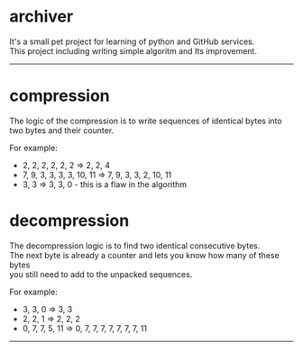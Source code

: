 # archiver
It's a small pet project for learning of python and GitHub services.\
This project including writing simple algoritm and Its improvement.

________

# compression
The logic of the compression is to write sequences of identical bytes into two bytes and their counter.

For example:
- 2, 2, 2, 2, 2, 2 => 2, 2, 4
- 7, 9, 3, 3, 3, 3, 10, 11 => 7, 9, 3, 3, 2, 10, 11
- 3, 3 => 3, 3, 0 - this is a flaw in the algorithm

# decompression
The decompression logic is to find two identical consecutive bytes.\
The next byte is already a counter and lets you know how many of these bytes\
you still need to add to the unpacked sequences.

For example:
- 3, 3, 0 => 3, 3
- 2, 2, 1 => 2, 2, 2
- 0, 7, 7, 5, 11 => 0, 7, 7, 7, 7, 7, 7, 7, 11

________
